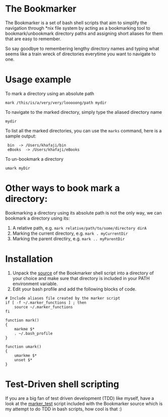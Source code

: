 # The Bookmarker

The Bookmarker is a set of bash shell scripts that aim to simplify the navigation through *nix file system by acting as a 
bookmarking tool to bookmark/unbookmark directory paths and assigning short aliases for them that are easy to remember.

So say goodbye to remembering lengthy directory names and typing what seems like a train wreck of directories everytime 
you want to navigate to one.

# Usage example

To mark a directory using an absolute path
``` shell
mark /this/is/a/very/very/looooong/path mydir
```
To navigate to the marked directory, simply type the aliased directory name
```
mydir
```
To list all the marked directories, you can use the `marks` command, here is a sample output:
```
 bin  -> /Users/khafaji/bin
 eBooks  -> /Users/khafaji/eBooks
```

To un-bookmark a directory
```
umark myDir
```

# Other ways to book mark a directory:

Bookmarking a directory using its absolute path is not the only way, we can bookmark a directory using its:

1. A relative path, e.g. `mark relative/path/to/some/directory dirA`
2. Marking the current directory, e.g. `mark . myCurrentDir`
3. Marking the parent directiry, e.g. `mark .. myParentDir`

# Installation

1. Unpack the [source](https://github.com/hasanein/BookmarkerScript/archive/0.1.zip) of the Bookmarker shell script into a directory of your choice and make sure that directory is included
in your PATH environment variable.
2. Edit your bash profile and add the following blocks of code.

``` shell
# Include aliases file created by the marker script
if [ -f ~/.marker_functions ] ; then	
	source ~/.marker_functions
fi
```

``` shell
function mark()
{
	markme $*
	. ~/.bash_profile
}

function umark()
{
	umarkme $*
	unset $*
}
```

# Test-Driven shell scripting
If you are a big fan of test driven development (TDD) like myself, have a look at the [marker_test](https://github.com/hasanein/BookmarkerScript/blob/master/marker_test) script included with 
the Bookmarker source which is my attempt to do TDD in bash scripts, how cool is that :)
